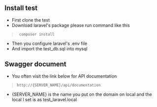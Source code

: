 ## Install test
- First clone the test
- Download laravel's package please run command like this
> <code> composer install</code>
- Then you configure laravel's .env file
- And import the test_db.sql into mysql
## Swagger document
- You often visit the link below for API documentation
> <code>http://{SERVER_NAME}/api/documentation</code>
- {SERVER_NAME} is the name you put on the domain on local and the local I set is as test_laravel.local
